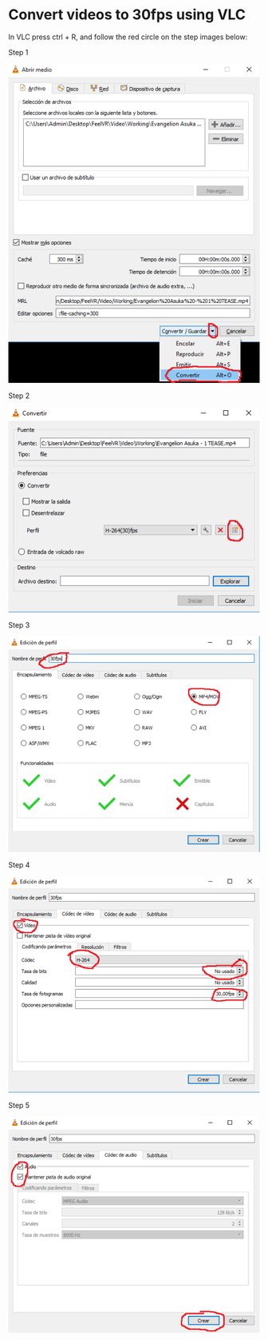 # Convert videos to 30fps using VLC

In VLC press ctrl + R, and follow the red circle on the step images below:

Step 1

![](./images/Step1.png)

Step 2

![](./images/Step2.png)

Step 3

![](./images/Step3.png)

Step 4

![](./images/Step4.png)

Step 5

![](./images/Step5.png)

